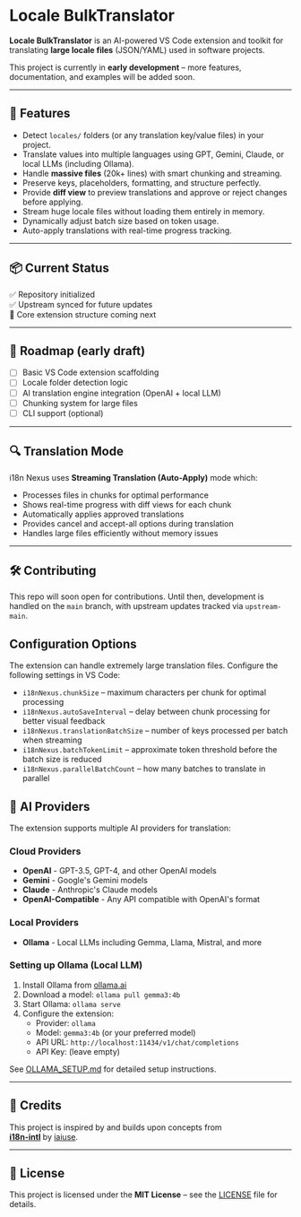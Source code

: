 # Locale BulkTranslator

**Locale BulkTranslator** is an AI-powered VS Code extension and toolkit for translating **large locale files** (JSON/YAML) used in software projects.

This project is currently in **early development** – more features, documentation, and examples will be added soon.

---

## 🚀 Features

- Detect `locales/` folders (or any translation key/value files) in your project.
- Translate values into multiple languages using GPT, Gemini, Claude, or local LLMs (including Ollama).
- Handle **massive files** (20k+ lines) with smart chunking and streaming.
- Preserve keys, placeholders, formatting, and structure perfectly.
- Provide **diff view** to preview translations and approve or reject changes before applying.
- Stream huge locale files without loading them entirely in memory.
- Dynamically adjust batch size based on token usage.
- Auto-apply translations with real-time progress tracking.
---

## 📦 Current Status

✅ Repository initialized  
✅ Upstream synced for future updates  
🚧 Core extension structure coming next

---

## 📌 Roadmap (early draft)

- [ ] Basic VS Code extension scaffolding  
- [ ] Locale folder detection logic  
- [ ] AI translation engine integration (OpenAI + local LLM)  
- [ ] Chunking system for large files
 - [ ] CLI support (optional)

---

## 🔍 Translation Mode

i18n Nexus uses **Streaming Translation (Auto-Apply)** mode which:
- Processes files in chunks for optimal performance
- Shows real-time progress with diff views for each chunk
- Automatically applies approved translations
- Provides cancel and accept-all options during translation
- Handles large files efficiently without memory issues

---

## 🛠 Contributing

This repo will soon open for contributions. Until then, development is handled on the `main` branch, with upstream updates tracked via `upstream-main`.

## Configuration Options

The extension can handle extremely large translation files. Configure the following settings in VS Code:

- `i18nNexus.chunkSize` – maximum characters per chunk for optimal processing
- `i18nNexus.autoSaveInterval` – delay between chunk processing for better visual feedback
- `i18nNexus.translationBatchSize` – number of keys processed per batch when streaming
- `i18nNexus.batchTokenLimit` – approximate token threshold before the batch size is reduced
- `i18nNexus.parallelBatchCount` – how many batches to translate in parallel

## 🤖 AI Providers

The extension supports multiple AI providers for translation:

### Cloud Providers
- **OpenAI** - GPT-3.5, GPT-4, and other OpenAI models
- **Gemini** - Google's Gemini models
- **Claude** - Anthropic's Claude models
- **OpenAI-Compatible** - Any API compatible with OpenAI's format

### Local Providers
- **Ollama** - Local LLMs including Gemma, Llama, Mistral, and more

### Setting up Ollama (Local LLM)
1. Install Ollama from [ollama.ai](https://ollama.ai)
2. Download a model: `ollama pull gemma3:4b`
3. Start Ollama: `ollama serve`
4. Configure the extension:
   - Provider: `ollama`
   - Model: `gemma3:4b` (or your preferred model)
   - API URL: `http://localhost:11434/v1/chat/completions`
   - API Key: (leave empty)

See [OLLAMA_SETUP.md](OLLAMA_SETUP.md) for detailed setup instructions.

---

## 🙏 Credits

This project is inspired by and builds upon concepts from  
**[i18n-intl](https://github.com/iaiuse/i18n-intl)** by [iaiuse](https://github.com/iaiuse).

---

## 📄 License

This project is licensed under the **MIT License** – see the [LICENSE](LICENSE) file for details.